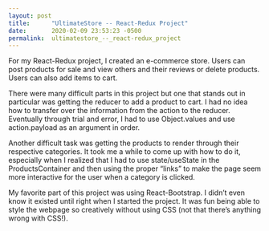 ```yaml
---
layout: post
title:      "UltimateStore -- React-Redux Project"
date:       2020-02-09 23:53:23 -0500
permalink:  ultimatestore_--_react-redux_project
---
```



   For my React-Redux project, I created an e-commerce store. Users can post products for sale and view others and their reviews or delete products. Users can also add items to cart.

   There were many difficult parts in this project but one that stands out in particular was getting the reducer to add a product to cart. I had no idea how to transfer over the information from the action to the reducer. Eventually through trial and error, I had to use Object.values and use action.payload as an argument in order.

   Another difficult task was getting the products to render through their respective categories. It took me a while to come up with how to do it, especially when I realized that I had to use state/useState in the ProductsContainer and then using the proper “links” to make the page seem more interactive for the user when a category is clicked.

   My favorite part of this project was using React-Bootstrap. I didn’t even know it existed until right when I started the project. It was fun being able to style the webpage so creatively without using CSS (not that there’s anything wrong with CSS!).

